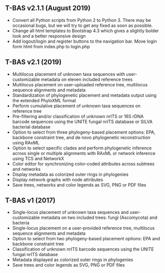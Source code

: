 ## T-BAS v2.1.1 (August 2019)
*  Convert all Python scripts from Python 2 to Python 3. There may be occasional bugs, but we will try to get any fixed as soon as possible.
*  Change all html templates to Bootstrap 4.3 which gives a slightly bolder look and a better responsive design
*  Add logout/login and register buttons to the navigation bar. Move login form html from index.php to login.php

## T-BAS v2.1 (2019)
*   Multilocus placement of unknown taxa sequences with user-customizable metadata on eleven included reference trees
*   Multilocus placement on user-uploaded reference tree, multilocus sequence alignments and metadata
*   Standardization of phylogenetic placement and metadata output using the extended PhyloXML format
*   Perform cumulative placement of unknown taxa sequences on reference tree
*   Pre-filtering and/or classification of unknown nrITS or 16S rDNA barcode sequences using the UNITE fungal nrITS database or SILVA bacterial database
*   Option to select from three phylogeny-based placement options: EPA, backbone constraint tree, and de novo phylogenetic reconstruction using RAxML
*   Option to select specific clades and perform phylogenetic inference across single or multiple alignments with RAxML or network inference using TCS and NetworkX
*   Color editor for synchronizing color-coded attributes across subtrees and networks
*   Display metadata as colorized outer rings in phylogenies
*   Display network graphs with node attributes
*   Save trees, networks and color legends as SVG, PNG or PDF files

## T-BAS v1 (2017)

*	Single-locus placement of unknown taxa sequences and user-customizable metadata on two included trees: fungi (Ascomycota) and bacteria
*	Single-locus placement on a user-provided reference tree, multilocus sequence alignments and metadata
*	Option to select from two phylogeny-based placement options: EPA and backbone constraint tree
*	Classification of unknown nrITS barcode sequences using the UNITE fungal nrITS database
*	Metadata displayed as colorized outer rings in phylogenies
*	Save trees and color legends as SVG, PNG or PDF files



